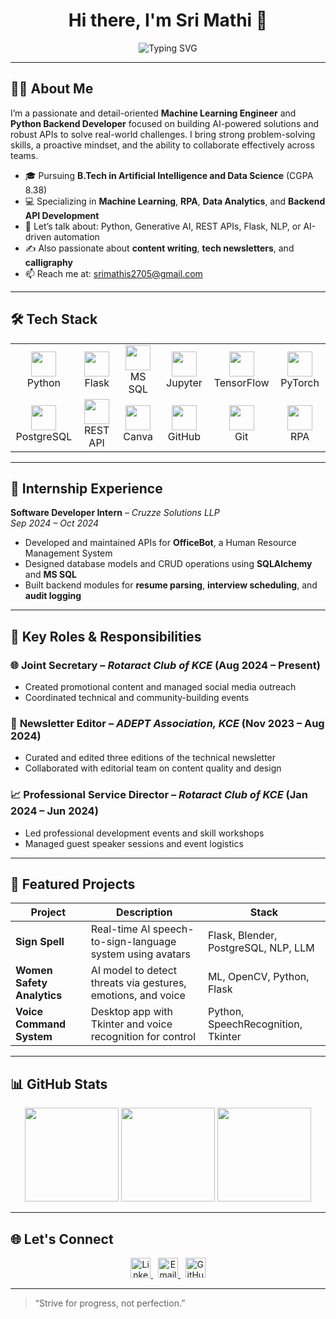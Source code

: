 <h1 align="center">Hi there, I'm Sri Mathi 👋</h1>

<p align="center">
  <img src="https://readme-typing-svg.herokuapp.com?font=Arial&color=6A5ACD&center=true&vCenter=true&lines=Machine+Learning+Engineer;Python+Developer;AI+%7C+RPA+%7C+Data+Analytics;Building+AI+to+Solve+Real-World+Problems" alt="Typing SVG" />
</p>

---

## 👩‍💻 About Me

I’m a passionate and detail-oriented **Machine Learning Engineer** and **Python Backend Developer** focused on building AI-powered solutions and robust APIs to solve real-world challenges. I bring strong problem-solving skills, a proactive mindset, and the ability to collaborate effectively across teams.

- 🎓 Pursuing **B.Tech in Artificial Intelligence and Data Science** (CGPA 8.38)  
- 💻 Specializing in **Machine Learning**, **RPA**, **Data Analytics**, and **Backend API Development**  
- 💬 Let’s talk about: Python, Generative AI, REST APIs, Flask, NLP, or AI-driven automation  
- ✍️ Also passionate about **content writing**, **tech newsletters**, and **calligraphy**  
- 📫 Reach me at: [srimathis2705@gmail.com](mailto:srimathis2705@gmail.com)

---

## 🛠 Tech Stack

<table align="center">
<tr>
  <td align="center" width="100"><img src="https://img.icons8.com/color/48/python.png" width="40"/><br/>Python</td>
  <td align="center" width="100"><img src="https://img.icons8.com/color/48/flask.png" width="40"/><br/>Flask</td>
  <td align="center" width="100"><img src="https://img.icons8.com/color/48/sql.png" width="40"/><br/>MS SQL</td>
  <td align="center" width="100"><img src="https://img.icons8.com/ios/50/jupyter.png" width="40"/><br/>Jupyter</td>
  <td align="center" width="100"><img src="https://img.icons8.com/color/48/tensorflow.png" width="40"/><br/>TensorFlow</td>
  <td align="center" width="100"><img src="https://img.icons8.com/color/48/pytorch.png" width="40"/><br/>PyTorch</td>
</tr>
<tr>
  <td align="center" width="100"><img src="https://img.icons8.com/color/48/postgreesql.png" width="40"/><br/>PostgreSQL</td>
  <td align="center" width="100"><img src="https://img.icons8.com/color/48/api.png" width="40"/><br/>REST API</td>
  <td align="center" width="100"><img src="https://img.icons8.com/ios-filled/50/canva-logo.png" width="40"/><br/>Canva</td>
  <td align="center" width="100"><img src="https://img.icons8.com/ios-filled/50/github.png" width="40"/><br/>GitHub</td>
  <td align="center" width="100"><img src="https://img.icons8.com/color/48/git.png" width="40"/><br/>Git</td>
  <td align="center" width="100"><img src="https://img.icons8.com/ios-filled/50/robot.png" width="40"/><br/>RPA</td>
</tr>
</table>

---

## 💼 Internship Experience

**Software Developer Intern** – *Cruzze Solutions LLP*  
*Sep 2024 – Oct 2024*  
- Developed and maintained APIs for **OfficeBot**, a Human Resource Management System  
- Designed database models and CRUD operations using **SQLAlchemy** and **MS SQL**  
- Built backend modules for **resume parsing**, **interview scheduling**, and **audit logging**

---

## 🔧 Key Roles & Responsibilities

### 🌐 **Joint Secretary** – *Rotaract Club of KCE* (Aug 2024 – Present)  
- Created promotional content and managed social media outreach  
- Coordinated technical and community-building events

### 📰 **Newsletter Editor** – *ADEPT Association, KCE* (Nov 2023 – Aug 2024)  
- Curated and edited three editions of the technical newsletter  
- Collaborated with editorial team on content quality and design

### 📈 **Professional Service Director** – *Rotaract Club of KCE* (Jan 2024 – Jun 2024)  
- Led professional development events and skill workshops  
- Managed guest speaker sessions and event logistics

---

## 📌 Featured Projects

| Project                  | Description                                                        | Stack                                 |
|--------------------------|--------------------------------------------------------------------|----------------------------------------|
| **Sign Spell**           | Real-time AI speech-to-sign-language system using avatars          | Flask, Blender, PostgreSQL, NLP, LLM   |
| **Women Safety Analytics** | AI model to detect threats via gestures, emotions, and voice     | ML, OpenCV, Python, Flask              |
| **Voice Command System** | Desktop app with Tkinter and voice recognition for control         | Python, SpeechRecognition, Tkinter     |

---

## 📊 GitHub Stats

<div align="center">
  <img src="https://github-readme-stats.vercel.app/api?username=SriMathi-2705&show_icons=true&theme=tokyonight&hide=stars&count_private=true" height="150"/>
  <img src="https://github-readme-streak-stats.herokuapp.com/?user=SriMathi-2705&theme=tokyonight" height="150"/>
  <img src="https://github-readme-stats.vercel.app/api/top-langs/?username=SriMathi-2705&layout=compact&theme=tokyonight" height="150"/>
</div>

---

## 🌐 Let's Connect

<div align="center">
  <a href="https://www.linkedin.com/in/sri27-mathi/" target="_blank">
    <img src="https://img.icons8.com/color/48/linkedin.png" width="32" alt="LinkedIn"/>
  </a>
  &nbsp;
  <a href="mailto:srimathis2705@gmail.com" target="_blank">
    <img src="https://img.icons8.com/color/48/gmail.png" width="32" alt="Email"/>
  </a>
  &nbsp;
  <a href="https://github.com/SriMathi-2705" target="_blank">
    <img src="https://img.icons8.com/ios-glyphs/48/github.png" width="32" alt="GitHub"/>
  </a>
</div>

---

> “Strive for progress, not perfection.”
